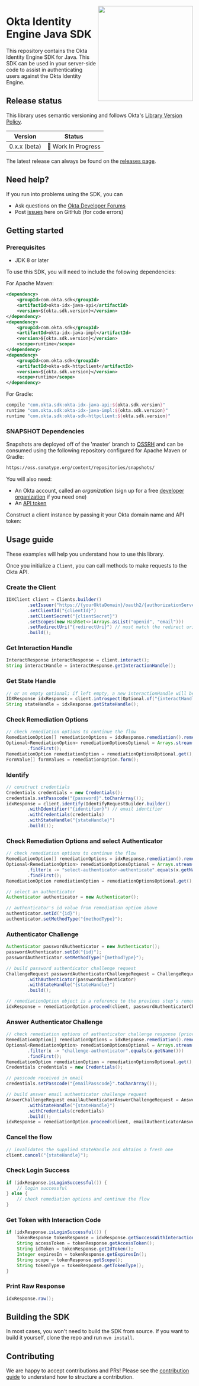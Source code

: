 [<img src="https://aws1.discourse-cdn.com/standard14/uploads/oktadev/original/1X/0c6402653dfb70edc661d4976a43a46f33e5e919.png" align="right" width="256px"/>](https://devforum.okta.com/)

# Okta Identity Engine Java SDK

This repository contains the Okta Identity Engine SDK for Java. This SDK can be used in your server-side code to assist in authenticating users against the Okta Identity Engine.

## Release status

This library uses semantic versioning and follows Okta's [Library Version Policy][okta-library-versioning].

| Version | Status                             |
| ------- | ---------------------------------- |
| 0.x.x (beta)    | :construction: Work In Progress     |

The latest release can always be found on the [releases page][github-releases].

## Need help?
 
If you run into problems using the SDK, you can
 
* Ask questions on the [Okta Developer Forums][devforum]
* Post [issues][github-issues] here on GitHub (for code errors)

## Getting started

### Prerequisites

* JDK 8 or later

To use this SDK, you will need to include the following dependencies:

For Apache Maven:

``` xml
<dependency>
    <groupId>com.okta.sdk</groupId>
    <artifactId>okta-idx-java-api</artifactId>
    <version>${okta.sdk.version}</version>
</dependency>
<dependency>
    <groupId>com.okta.sdk</groupId>
    <artifactId>okta-idx-java-impl</artifactId>
    <version>${okta.sdk.version}</version>
    <scope>runtime</scope>
</dependency>
<dependency>
    <groupId>com.okta.sdk</groupId>
    <artifactId>okta-sdk-httpclient</artifactId>
    <version>${okta.sdk.version}</version>
    <scope>runtime</scope>
</dependency>
```

For Gradle:

```groovy
compile "com.okta.sdk:okta-idx-java-api:${okta.sdk.version}"
runtime "com.okta.sdk:okta-idx-java-impl:${okta.sdk.version}"
runtime "com.okta.sdk:okta-sdk-httpclient:${okta.sdk.version}"
```

### SNAPSHOT Dependencies

Snapshots are deployed off of the 'master' branch to [OSSRH](https://oss.sonatype.org/) and can be consumed using the following repository configured for Apache Maven or Gradle:

```txt
https://oss.sonatype.org/content/repositories/snapshots/
```

You will also need:

* An Okta account, called an _organization_ (sign up for a free [developer organization](https://developer.okta.com/signup) if you need one)
* An [API token](https://developer.okta.com/docs/api/getting_started/getting_a_token)
 
Construct a client instance by passing it your Okta domain name and API token:

[//]: # (NOTE: code snippets in this README are updated automatically via a Maven plugin by running: mvn okta-code-snippet:snip)

## Usage guide

These examples will help you understand how to use this library.

Once you initialize a `Client`, you can call methods to make requests to the Okta API.

### Create the Client

[//]: # (method: createClient)
```java
IDXClient client = Clients.builder()
        .setIssuer("https://{yourOktaDomain}/oauth2/{authorizationServerId}") // e.g. https://foo.okta.com/oauth2/default, https://foo.okta.com/oauth2/ausar5vgt5TSDsfcJ0h7
        .setClientId("{clientId}")
        .setClientSecret("{clientSecret}")
        .setScopes(new HashSet<>(Arrays.asList("openid", "email")))
        .setRedirectUri("{redirectUri}") // must match the redirect uri in client app settings/console
        .build();
```
[//]: # (end: createClient)

### Get Interaction Handle

[//]: # (method: getInteractionHandle)
```java
InteractResponse interactResponse = client.interact();
String interactHandle = interactResponse.getInteractionHandle();
```
[//]: # (end: getInteractionHandle)

### Get State Handle

[//]: # (method: exchangeInteractionHandleForStateHandle)
```java
// or an empty optional; if left empty, a new interactionHandle will be fetched
IDXResponse idxResponse = client.introspect(Optional.of("{interactHandle}"));
String stateHandle = idxResponse.getStateHandle();
```
[//]: # (end: exchangeInteractionHandleForStateHandle)

### Check Remediation Options

[//]: # (method: checkRemediationOptions)
```java
// check remediation options to continue the flow
RemediationOption[] remediationOptions = idxResponse.remediation().remediationOptions();
Optional<RemediationOption> remediationOptionsOptional = Arrays.stream(remediationOptions)
        .findFirst();
RemediationOption remediationOption = remediationOptionsOptional.get();
FormValue[] formValues = remediationOption.form();
```
[//]: # (end: checkRemediationOptions)

### Identify

[//]: # (method: invokeIdentify)
```java
// construct credentials
Credentials credentials = new Credentials();
credentials.setPasscode("{password}".toCharArray());
idxResponse = client.identify(IdentifyRequestBuilder.builder()
        .withIdentifier("{identifier}") // email identifier
        .withCredentials(credentials)
        .withStateHandle("{stateHandle}")
        .build());
```
[//]: # (end: invokeIdentify)

### Check Remediation Options and select Authenticator

[//]: # (method: checkRemediationOptionsAndSelectAuthenticator)
```java
// check remediation options to continue the flow
RemediationOption[] remediationOptions = idxResponse.remediation().remediationOptions();
Optional<RemediationOption> remediationOptionsOptional = Arrays.stream(remediationOptions)
        .filter(x -> "select-authenticator-authenticate".equals(x.getName()))
        .findFirst();
RemediationOption remediationOption = remediationOptionsOptional.get();

// select an authenticator
Authenticator authenticator = new Authenticator();

// authenticator's id value from remediation option above
authenticator.setId("{id}");
authenticator.setMethodType("{methodType}");
```
[//]: # (end: checkRemediationOptionsAndSelectAuthenticator)

### Authenticator Challenge

[//]: # (method: invokeChallengeAuthenticator)
```java
Authenticator passwordAuthenticator = new Authenticator();
passwordAuthenticator.setId("{id}");
passwordAuthenticator.setMethodType("{methodType}");

// build password authenticator challenge request
ChallengeRequest passwordAuthenticatorChallengeRequest = ChallengeRequestBuilder.builder()
        .withAuthenticator(passwordAuthenticator)
        .withStateHandle("{stateHandle}")
        .build();

// remediationOption object is a reference to the previous step's remediation options
idxResponse = remediationOption.proceed(client, passwordAuthenticatorChallengeRequest);
```
[//]: # (end: invokeChallengeAuthenticator)

### Answer Authenticator Challenge

[//]: # (method: invokeAnswerChallengeAuthenticator)
```java
// check remediation options of authenticator challenge response (prior step)
RemediationOption[] remediationOptions = idxResponse.remediation().remediationOptions();
Optional<RemediationOption> remediationOptionsOptional = Arrays.stream(remediationOptions)
        .filter(x -> "challenge-authenticator".equals(x.getName()))
        .findFirst();
RemediationOption remediationOption = remediationOptionsOptional.get();
Credentials credentials = new Credentials();

// passcode received in email
credentials.setPasscode("{emailPasscode}".toCharArray());

// build answer email authenticator challenge request
AnswerChallengeRequest emailAuthenticatorAnswerChallengeRequest = AnswerChallengeRequestBuilder.builder()
        .withStateHandle("{stateHandle}")
        .withCredentials(credentials)
        .build();
idxResponse = remediationOption.proceed(client, emailAuthenticatorAnswerChallengeRequest);
```
[//]: # (end: invokeAnswerChallengeAuthenticator)

### Cancel the flow

[//]: # (method: cancel)
```java
// invalidates the supplied stateHandle and obtains a fresh one
client.cancel("{stateHandle}");
```
[//]: # (end: cancel)

### Check Login Success

[//]: # (method: checkForLoginSuccess)
```java
if (idxResponse.isLoginSuccessful()) {
    // login successful
} else {
    // check remediation options and continue the flow
}
```
[//]: # (end: checkForLoginSuccess)

### Get Token with Interaction Code

[//]: # (method: getTokenWithInteractionCode)
```java
if (idxResponse.isLoginSuccessful()) {
    TokenResponse tokenResponse = idxResponse.getSuccessWithInteractionCode().exchangeCode(client);
    String accessToken = tokenResponse.getAccessToken();
    String idToken = tokenResponse.getIdToken();
    Integer expiresIn = tokenResponse.getExpiresIn();
    String scope = tokenResponse.getScope();
    String tokenType = tokenResponse.getTokenType();
}
```
[//]: # (end: getTokenWithInteractionCode)

### Print Raw Response

[//]: # (method: printRawIdxResponse)
```java
idxResponse.raw();
```
[//]: # (end: printRawIdxResponse)

## Building the SDK

In most cases, you won't need to build the SDK from source. If you want to build it yourself, clone the repo and run `mvn install`.

## Contributing
 
We are happy to accept contributions and PRs! Please see the [contribution guide](CONTRIBUTING.md) to understand how to structure a contribution.

[devforum]: https://devforum.okta.com/
[github-issues]: https://github.com/okta/okta-idx-java/issues
[github-releases]: https://github.com/okta/okta-idx-java/releases
[okta-library-versioning]: https://developer.okta.com/code/library-versions